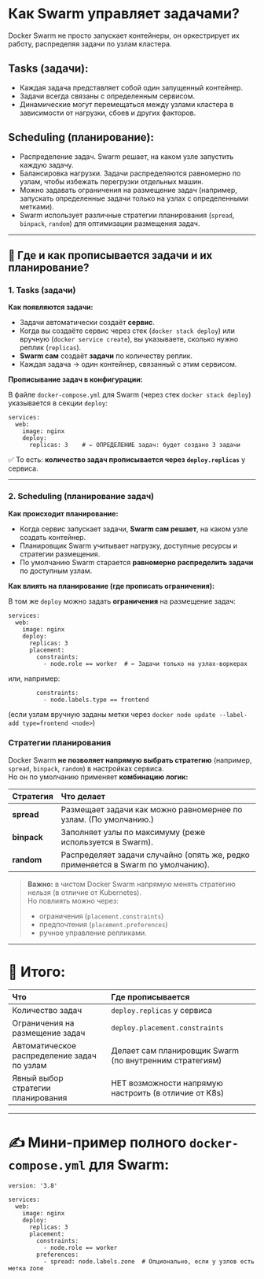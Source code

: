 # Как Swarm управляет задачами?

Docker Swarm не просто запускает контейнеры, он оркестрирует их работу,
распределяя задачи по узлам кластера.

## Tasks (задачи):

- Каждая задача представляет собой один запущенный контейнер.
- Задачи всегда связаны с определенным сервисом.
- Динамические могут перемещаться между узлами кластера в зависимости от
нагрузки, сбоев и других факторов.


## Scheduling (планирование):

- Распределение задач. Swarm решает, на каком узле запустить каждую задачу.
- Балансировка нагрузки. Задачи распределяются равномерно по узлам, чтобы
избежать перегрузки отдельных машин.
- Можно задавать ограничения на размещение задач (например, запускать
определенные задачи только на узлах с определенными метками).
- Swarm использует различные стратегии планирования (`spread`, `binpack`, `random`)
для оптимизации размещения задач.

---

## 📜 Где и как прописывается задачи и их планирование?

### 1. **Tasks (задачи)**

**Как появляются задачи:**  
- Задачи автоматически создаёт **сервис**.
- Когда вы создаёте сервис через стек (`docker stack deploy`) или вручную (`docker service create`), вы указываете, сколько нужно реплик (`replicas`).
- **Swarm сам** создаёт **задачи** по количеству реплик.
- Каждая задача → один контейнер, связанный с этим сервисом.

**Прописывание задач в конфигурации:**

В файле `docker-compose.yml` для Swarm (через стек `docker stack deploy`) указывается в секции `deploy`:

```
services:
  web:
    image: nginx
    deploy:
      replicas: 3    # ← ОПРЕДЕЛЕНИЕ задач: будет создано 3 задачи
```

✅ То есть: **количество задач прописывается через `deploy.replicas`** у сервиса.

---

### 2. **Scheduling (планирование задач)**

**Как происходит планирование:**
- Когда сервис запускает задачи, **Swarm сам решает**, на каком узле создать контейнер.
- Планировщик Swarm учитывает нагрузку, доступные ресурсы и стратегии размещения.
- По умолчанию Swarm старается **равномерно распределить задачи** по доступным узлам.

**Как влиять на планирование (где прописать ограничения):**

В том же `deploy` можно задать **ограничения** на размещение задач:

```
services:
  web:
    image: nginx
    deploy:
      replicas: 3
      placement:
        constraints:
          - node.role == worker  # ← Задачи только на узлах-воркерах
```

или, например:

```
        constraints:
          - node.labels.type == frontend
```
(если узлам вручную заданы метки через `docker node update --label-add type=frontend <node>`)

### Стратегии планирования

Docker Swarm **не позволяет напрямую выбрать стратегию** (например, `spread`, `binpack`, `random`) в настройках сервиса.  
Но он по умолчанию применяет **комбинацию логик:**

| Стратегия | Что делает |
|:----------|:-----------|
| **spread** | Размещает задачи как можно равномернее по узлам. (По умолчанию.) |
| **binpack** | Заполняет узлы по максимуму (реже используется в Swarm). |
| **random** | Распределяет задачи случайно (опять же, редко применяется в Swarm по умолчанию). |

> **Важно:** в чистом Docker Swarm напрямую менять стратегию нельзя (в отличие от Kubernetes).  
> Но повлиять можно через:
> - ограничения (`placement.constraints`)
> - предпочтения (`placement.preferences`)
> - ручное управление репликами.

---

# 🧠 Итого:

| Что | Где прописывается |
|:----|:------------------|
| Количество задач | `deploy.replicas` у сервиса |
| Ограничения на размещение задач | `deploy.placement.constraints` |
| Автоматическое распределение задач по узлам | Делает сам планировщик Swarm (по внутренним стратегиям) |
| Явный выбор стратегии планирования | НЕТ возможности напрямую настроить (в отличие от K8s) |

---

# ✍️ Мини-пример полного `docker-compose.yml` для Swarm:

```
version: '3.8'

services:
  web:
    image: nginx
    deploy:
      replicas: 3
      placement:
        constraints:
          - node.role == worker
        preferences:
          - spread: node.labels.zone  # Опционально, если у узлов есть метка zone
```


